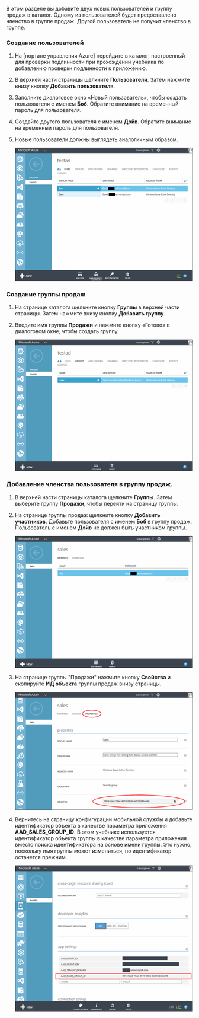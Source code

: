 В этом разделе вы добавите двух новых пользователей и группу продаж в каталог. Одному из пользователей будет предоставлено членство в группе продаж. Другой пользователь не получит членство в группе.

### Создание пользователей


1. На [портале управления Azure] перейдите в каталог, настроенный для проверки подлинности при прохождении учебника по добавлению проверки подлинности к приложению.
2. В верхней части страницы щелкните **Пользователи**. Затем нажмите внизу кнопку **Добавить пользователя**. 
3. Заполните диалоговое окно «Новый пользователь», чтобы создать пользователя с именем **Боб**. Обратите внимание на временный пароль для пользователя. 
4. Создайте другого пользователя с именем **Дэйв**. Обратите внимание на временный пароль для пользователя.
5. Новые пользователи должны выглядеть аналогичным образом.

    ![](./media/mobile-services-aad-rbac-create-sales-group/users.png)


### Создание группы продаж


1. На странице каталога щелкните кнопку **Группы** в верхней части страницы. Затем нажмите внизу кнопку **Добавить группу**. 
2. Введите имя группы **Продажи** и нажмите кнопку «Готово» в диалоговом окне, чтобы создать группу. 

    ![](./media/mobile-services-aad-rbac-create-sales-group/sales-group.png)

### Добавление членства пользователя в группу продаж.


1. В верхней части страницы каталога щелкните **Группы**. Затем выберите группу **Продажи**, чтобы перейти на страницу группы. 
2. На странице группы продаж щелкните кнопку **Добавить участников**. Добавьте пользователя с именем **Боб** в группу продаж. Пользователь с именем **Дэйв** не должен быть участником группы.

    ![](./media/mobile-services-aad-rbac-create-sales-group/group-membership.png)

3. На странице группы "Продажи" нажмите кнопку **Свойства** и скопируйте **ИД объекта** группы продаж внизу страницы.

   
    ![](./media/mobile-services-aad-rbac-create-sales-group/sales-group-id.png)

4. Вернитесь на страницу конфигурации мобильной службы и добавьте идентификатор объекта в качестве параметра приложения **AAD_SALES_GROUP_ID**. В этом учебнике используется идентификатор объекта группы в качестве параметра приложения вместо поиска идентификатора на основе имени группы. Это нужно, поскольку имя группы может измениться, но идентификатор останется прежним.

    ![](./media/mobile-services-aad-rbac-create-sales-group/sales-group-id-app-setting.png)
<!--HONumber=54-->